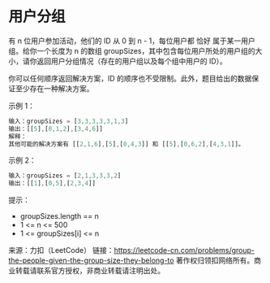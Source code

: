 # 用户分组

有 n 位用户参加活动，他们的 ID 从 0 到 n - 1，每位用户都 恰好 属于某一用户组。给你一个长度为 n 的数组 groupSizes，其中包含每位用户所处的用户组的大小，请你返回用户分组情况（存在的用户组以及每个组中用户的 ID）。

你可以任何顺序返回解决方案，ID 的顺序也不受限制。此外，题目给出的数据保证至少存在一种解决方案。

示例 1：

``` javascript
输入：groupSizes = [3,3,3,3,3,1,3]
输出：[[5],[0,1,2],[3,4,6]]
解释： 
其他可能的解决方案有 [[2,1,6],[5],[0,4,3]] 和 [[5],[0,6,2],[4,3,1]]。
```

示例 2：

``` javascript
输入：groupSizes = [2,1,3,3,3,2]
输出：[[1],[0,5],[2,3,4]]
```

提示：

- groupSizes.length == n
- 1 <= n <= 500
- 1 <= groupSizes[i] <= n

来源：力扣（LeetCode）
链接：https://leetcode-cn.com/problems/group-the-people-given-the-group-size-they-belong-to
著作权归领扣网络所有。商业转载请联系官方授权，非商业转载请注明出处。
